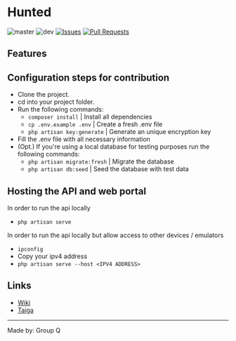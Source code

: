# Hunted
![master](https://img.shields.io/github/workflow/status/lderkzen/SOPROJ11Q/Laravel/dev?label=master)
![dev](https://img.shields.io/github/workflow/status/lderkzen/SOPROJ11Q/Laravel/dev?label=dev)
[![Issues](https://img.shields.io/github/issues/lderkzen/SOPROJ11Q)](https://github.com/lderkzen/SOPROJ11Q/issues)
[![Pull Requests](https://img.shields.io/github/issues-pr/lderkzen/SOPROJ11Q)](https://github.com/lderkzen/SOPROJ11Q/pulls)

## Features


## Configuration steps for contribution
- Clone the project.
- cd into your project folder.
- Run the following commands:
  - `composer install` | Install all dependencies
  - `cp .env.example .env` | Create a fresh .env file
  - `php artisan key:generate` | Generate an unique encryption key
- Fill the .env file with all necessary information
- (Opt.) If you're using a local database for testing purposes run the following commands:
  - `php artisan migrate:fresh` | Migrate the database
  - `php artisan db:seed` | Seed the database with test data

## Hosting the API and web portal

In order to run the api locally
  - `php artisan serve`

In order to run the api locally but allow access to other devices / emulators
  - `ipconfig`
  - Copy your ipv4 address
  - `php artisan serve --host <IPV4 ADDRESS>`


## Links
- [Wiki](https://github.com/lderkzen/SOPROJ11Q/wiki)
- [Taiga](https://tree.taiga.io/project/leonniekus-project-everyware-q/epics)


---
Made by: Group Q
